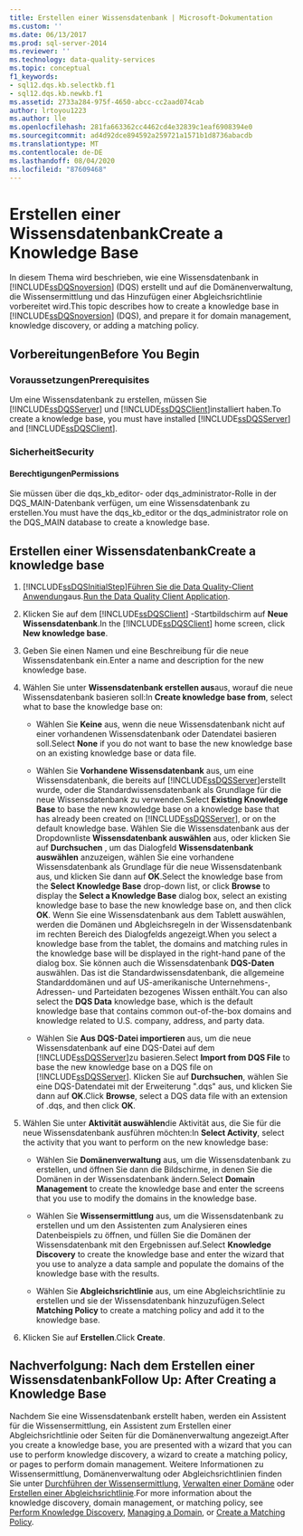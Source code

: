 ```yaml
---
title: Erstellen einer Wissensdatenbank | Microsoft-Dokumentation
ms.custom: ''
ms.date: 06/13/2017
ms.prod: sql-server-2014
ms.reviewer: ''
ms.technology: data-quality-services
ms.topic: conceptual
f1_keywords:
- sql12.dqs.kb.selectkb.f1
- sql12.dqs.kb.newkb.f1
ms.assetid: 2733a284-975f-4650-abcc-cc2aad074cab
author: lrtoyou1223
ms.author: lle
ms.openlocfilehash: 281fa663362cc4462cd4e32839c1eaf6908394e0
ms.sourcegitcommit: ad4d92dce894592a259721a1571b1d8736abacdb
ms.translationtype: MT
ms.contentlocale: de-DE
ms.lasthandoff: 08/04/2020
ms.locfileid: "87609468"
---
```

# <a name="create-a-knowledge-base"></a><span data-ttu-id="ef1fa-102">Erstellen einer Wissensdatenbank</span><span class="sxs-lookup"><span data-stu-id="ef1fa-102">Create a Knowledge Base</span></span>
  <span data-ttu-id="ef1fa-103">In diesem Thema wird beschrieben, wie eine Wissensdatenbank in [!INCLUDE[ssDQSnoversion](../includes/ssdqsnoversion-md.md)] (DQS) erstellt und auf die Domänenverwaltung, die Wissensermittlung und das Hinzufügen einer Abgleichsrichtlinie vorbereitet wird.</span><span class="sxs-lookup"><span data-stu-id="ef1fa-103">This topic describes how to create a knowledge base in [!INCLUDE[ssDQSnoversion](../includes/ssdqsnoversion-md.md)] (DQS), and prepare it for domain management, knowledge discovery, or adding a matching policy.</span></span>  
  
##  <a name="before-you-begin"></a><a name="BeforeYouBegin"></a> <span data-ttu-id="ef1fa-104">Vorbereitungen</span><span class="sxs-lookup"><span data-stu-id="ef1fa-104">Before You Begin</span></span>  
  
###  <a name="prerequisites"></a><a name="Prerequisites"></a> <span data-ttu-id="ef1fa-105">Voraussetzungen</span><span class="sxs-lookup"><span data-stu-id="ef1fa-105">Prerequisites</span></span>  
 <span data-ttu-id="ef1fa-106">Um eine Wissensdatenbank zu erstellen, müssen Sie [!INCLUDE[ssDQSServer](../includes/ssdqsserver-md.md)] und [!INCLUDE[ssDQSClient](../includes/ssdqsclient-md.md)]installiert haben.</span><span class="sxs-lookup"><span data-stu-id="ef1fa-106">To create a knowledge base, you must have installed [!INCLUDE[ssDQSServer](../includes/ssdqsserver-md.md)] and [!INCLUDE[ssDQSClient](../includes/ssdqsclient-md.md)].</span></span>  
  
###  <a name="security"></a><a name="Security"></a> <span data-ttu-id="ef1fa-107">Sicherheit</span><span class="sxs-lookup"><span data-stu-id="ef1fa-107">Security</span></span>  
  
####  <a name="permissions"></a><a name="Permissions"></a> <span data-ttu-id="ef1fa-108">Berechtigungen</span><span class="sxs-lookup"><span data-stu-id="ef1fa-108">Permissions</span></span>  
 <span data-ttu-id="ef1fa-109">Sie müssen über die dqs_kb_editor- oder dqs_administrator-Rolle in der DQS_MAIN-Datenbank verfügen, um eine Wissensdatenbank zu erstellen.</span><span class="sxs-lookup"><span data-stu-id="ef1fa-109">You must have the dqs_kb_editor or the dqs_administrator role on the DQS_MAIN database to create a knowledge base.</span></span>  
  
##  <a name="create-a-knowledge-base"></a><a name="Createaknowledgebase"></a><span data-ttu-id="ef1fa-110">Erstellen einer Wissensdatenbank</span><span class="sxs-lookup"><span data-stu-id="ef1fa-110">Create a knowledge base</span></span>  
  
1.  [!INCLUDE[ssDQSInitialStep](../includes/ssdqsinitialstep-md.md)]<span data-ttu-id="ef1fa-111">[Führen Sie die Data Quality-Client Anwendung](../../2014/data-quality-services/run-the-data-quality-client-application.md)aus.</span><span class="sxs-lookup"><span data-stu-id="ef1fa-111">[Run the Data Quality Client Application](../../2014/data-quality-services/run-the-data-quality-client-application.md).</span></span>  
  
2.  <span data-ttu-id="ef1fa-112">Klicken Sie auf dem [!INCLUDE[ssDQSClient](../includes/ssdqsclient-md.md)] -Startbildschirm auf **Neue Wissensdatenbank**.</span><span class="sxs-lookup"><span data-stu-id="ef1fa-112">In the [!INCLUDE[ssDQSClient](../includes/ssdqsclient-md.md)] home screen, click **New knowledge base**.</span></span>  
  
3.  <span data-ttu-id="ef1fa-113">Geben Sie einen Namen und eine Beschreibung für die neue Wissensdatenbank ein.</span><span class="sxs-lookup"><span data-stu-id="ef1fa-113">Enter a name and description for the new knowledge base.</span></span>  
  
4.  <span data-ttu-id="ef1fa-114">Wählen Sie unter **Wissensdatenbank erstellen aus**aus, worauf die neue Wissensdatenbank basieren soll:</span><span class="sxs-lookup"><span data-stu-id="ef1fa-114">In **Create knowledge base from**, select what to base the knowledge base on:</span></span>  
  
    -   <span data-ttu-id="ef1fa-115">Wählen Sie **Keine** aus, wenn die neue Wissensdatenbank nicht auf einer vorhandenen Wissensdatenbank oder Datendatei basieren soll.</span><span class="sxs-lookup"><span data-stu-id="ef1fa-115">Select **None** if you do not want to base the new knowledge base on an existing knowledge base or data file.</span></span>  
  
    -   <span data-ttu-id="ef1fa-116">Wählen Sie **Vorhandene Wissensdatenbank** aus, um eine Wissensdatenbank, die bereits auf [!INCLUDE[ssDQSServer](../includes/ssdqsserver-md.md)]erstellt wurde, oder die Standardwissensdatenbank als Grundlage für die neue Wissensdatenbank zu verwenden.</span><span class="sxs-lookup"><span data-stu-id="ef1fa-116">Select **Existing Knowledge Base** to base the new knowledge base on a knowledge base that has already been created on [!INCLUDE[ssDQSServer](../includes/ssdqsserver-md.md)], or on the default knowledge base.</span></span> <span data-ttu-id="ef1fa-117">Wählen Sie die Wissensdatenbank aus der Dropdownliste **Wissensdatenbank auswählen** aus, oder klicken Sie auf **Durchsuchen** , um das Dialogfeld **Wissensdatenbank auswählen** anzuzeigen, wählen Sie eine vorhandene Wissensdatenbank als Grundlage für die neue Wissensdatenbank aus, und klicken Sie dann auf **OK**.</span><span class="sxs-lookup"><span data-stu-id="ef1fa-117">Select the knowledge base from the **Select Knowledge Base** drop-down list, or click **Browse** to display the **Select a Knowledge Base** dialog box, select an existing knowledge base to base the new knowledge base on, and then click **OK**.</span></span> <span data-ttu-id="ef1fa-118">Wenn Sie eine Wissensdatenbank aus dem Tablett auswählen, werden die Domänen und Abgleichsregeln in der Wissensdatenbank im rechten Bereich des Dialogfelds angezeigt.</span><span class="sxs-lookup"><span data-stu-id="ef1fa-118">When you select a knowledge base from the tablet, the domains and matching rules in the knowledge base will be displayed in the right-hand pane of the dialog box.</span></span> <span data-ttu-id="ef1fa-119">Sie können auch die Wissensdatenbank **DQS-Daten** auswählen. Das ist die Standardwissensdatenbank, die allgemeine Standarddomänen und auf US-amerikanische Unternehmens-, Adressen- und Parteidaten bezogenes Wissen enthält.</span><span class="sxs-lookup"><span data-stu-id="ef1fa-119">You can also select the **DQS Data** knowledge base, which is the default knowledge base that contains common out-of-the-box domains and knowledge related to U.S. company, address, and party data.</span></span>  
  
    -   <span data-ttu-id="ef1fa-120">Wählen Sie **Aus DQS-Datei importieren** aus, um die neue Wissensdatenbank auf eine DQS-Datei auf dem [!INCLUDE[ssDQSServer](../includes/ssdqsserver-md.md)]zu basieren.</span><span class="sxs-lookup"><span data-stu-id="ef1fa-120">Select **Import from DQS File** to base the new knowledge base on a DQS file on [!INCLUDE[ssDQSServer](../includes/ssdqsserver-md.md)].</span></span> <span data-ttu-id="ef1fa-121">Klicken Sie auf **Durchsuchen**, wählen Sie eine DQS-Datendatei mit der Erweiterung ".dqs" aus, und klicken Sie dann auf **OK**.</span><span class="sxs-lookup"><span data-stu-id="ef1fa-121">Click **Browse**, select a DQS data file with an extension of .dqs, and then click **OK**.</span></span>  
  
5.  <span data-ttu-id="ef1fa-122">Wählen Sie unter **Aktivität auswählen**die Aktivität aus, die Sie für die neue Wissensdatenbank ausführen möchten:</span><span class="sxs-lookup"><span data-stu-id="ef1fa-122">In **Select Activity**, select the activity that you want to perform on the new knowledge base:</span></span>  
  
    -   <span data-ttu-id="ef1fa-123">Wählen Sie **Domänenverwaltung** aus, um die Wissensdatenbank zu erstellen, und öffnen Sie dann die Bildschirme, in denen Sie die Domänen in der Wissensdatenbank ändern.</span><span class="sxs-lookup"><span data-stu-id="ef1fa-123">Select **Domain Management** to create the knowledge base and enter the screens that you use to modify the domains in the knowledge base.</span></span>  
  
    -   <span data-ttu-id="ef1fa-124">Wählen Sie **Wissensermittlung** aus, um die Wissensdatenbank zu erstellen und um den Assistenten zum Analysieren eines Datenbeispiels zu öffnen, und füllen Sie die Domänen der Wissensdatenbank mit den Ergebnissen auf.</span><span class="sxs-lookup"><span data-stu-id="ef1fa-124">Select **Knowledge Discovery** to create the knowledge base and enter the wizard that you use to analyze a data sample and populate the domains of the knowledge base with the results.</span></span>  
  
    -   <span data-ttu-id="ef1fa-125">Wählen Sie **Abgleichsrichtlinie** aus, um eine Abgleichsrichtlinie zu erstellen und sie der Wissensdatenbank hinzuzufügen.</span><span class="sxs-lookup"><span data-stu-id="ef1fa-125">Select **Matching Policy** to create a matching policy and add it to the knowledge base.</span></span>  
  
6.  <span data-ttu-id="ef1fa-126">Klicken Sie auf **Erstellen**.</span><span class="sxs-lookup"><span data-stu-id="ef1fa-126">Click **Create**.</span></span>  
  
##  <a name="follow-up-after-creating-a-knowledge-base"></a><a name="FollowUp"></a> <span data-ttu-id="ef1fa-127">Nachverfolgung: Nach dem Erstellen einer Wissensdatenbank</span><span class="sxs-lookup"><span data-stu-id="ef1fa-127">Follow Up: After Creating a Knowledge Base</span></span>  
 <span data-ttu-id="ef1fa-128">Nachdem Sie eine Wissensdatenbank erstellt haben, werden ein Assistent für die Wissensermittlung, ein Assistent zum Erstellen einer Abgleichsrichtlinie oder Seiten für die Domänenverwaltung angezeigt.</span><span class="sxs-lookup"><span data-stu-id="ef1fa-128">After you create a knowledge base, you are presented with a wizard that you can use to perform knowledge discovery, a wizard to create a matching policy, or pages to perform domain management.</span></span> <span data-ttu-id="ef1fa-129">Weitere Informationen zu Wissensermittlung, Domänenverwaltung oder Abgleichsrichtlinien finden Sie unter [Durchführen der Wissensermittlung](../../2014/data-quality-services/perform-knowledge-discovery.md), [Verwalten einer Domäne](../../2014/data-quality-services/managing-a-domain.md) oder [Erstellen einer Abgleichsrichtlinie](../../2014/data-quality-services/create-a-matching-policy.md).</span><span class="sxs-lookup"><span data-stu-id="ef1fa-129">For more information about the knowledge discovery, domain management, or matching policy, see [Perform Knowledge Discovery](../../2014/data-quality-services/perform-knowledge-discovery.md), [Managing a Domain](../../2014/data-quality-services/managing-a-domain.md), or [Create a Matching Policy](../../2014/data-quality-services/create-a-matching-policy.md).</span></span>  
  
  
